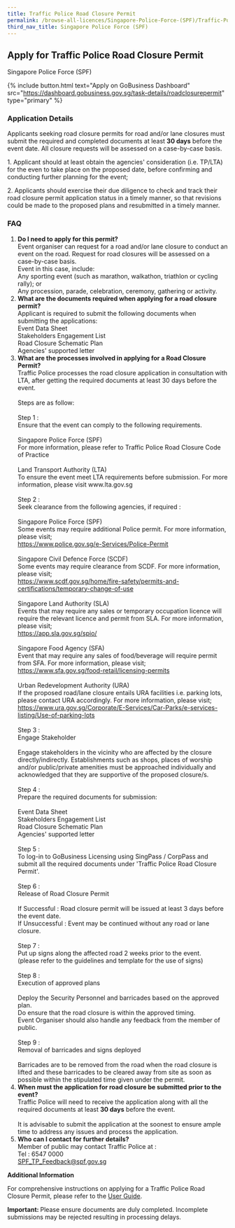 ```yaml
---
title: Traffic Police Road Closure Permit
permalink: /browse-all-licences/Singapore-Police-Force-(SPF)/Traffic-Police-Road-Closure-Permit
third_nav_title: Singapore Police Force (SPF)
---
```


## Apply for Traffic Police Road Closure Permit

Singapore Police Force (SPF)

{% include button.html text="Apply on GoBusiness Dashboard" src="https://dashboard.gobusiness.gov.sg/task-details/roadclosurepermit" type="primary" %}

<H3>Application Details</H3>

<p>Applicants seeking road closure permits for road and/or lane closures must submit the required and completed documents at least <strong>30 days</strong> before the event date. All closure requests will be assessed on a case-by-case basis.</p> 
<p>1. Applicant should at least obtain the agencies' consideration (i.e. TP/LTA) for the even to take place on the proposed date, before confirming and conducting further planning for the event;</p> 
<p>2. Applicants should exercise their due diligence to check and track their road closure permit application status in a timely manner, so that revisions could be made to the proposed plans and resubmitted in a timely manner.</p> 
<h3>FAQ</h3> 
<ol> 
<li><strong>Do I need to apply for this permit? </strong><br />Event organiser can request for a road and/or lane closure to conduct an event on the road. Request for road closures will be assessed on a case-by-case basis.<br />Event in this case, include:<br />Any sporting event (such as marathon, walkathon, triathlon or cycling rally); or<br />Any procession, parade, celebration, ceremony, gathering or activity.</li> 
<li><strong>What are the documents required when applying for a road closure permit? </strong><br />Applicant is required to submit the following documents when submitting the applications:<br />Event Data Sheet<br />Stakeholders Engagement List<br />Road Closure Schematic Plan<br />Agencies' supported letter</li> 
<li><strong>What are the processes involved in applying for a Road Closure Permit? </strong><br />Traffic Police processes the road closure application in consultation with LTA, after getting the required documents at least 30 days before the event. <br /><br />Steps are as follow:<br /><br />Step 1 :<br />Ensure that the event can comply to the following requirements.<br /><br />Singapore Police Force (SPF)<br />For more information, please refer to Traffic Police Road Closure Code of Practice<br /><br />Land Transport Authority (LTA)<br />To ensure the event meet LTA requirements before submission. For more information, please visit www.lta.gov.sg<br /><br />Step 2 :<br />Seek clearance from the following agencies, if required :<br /><br />Singapore Police Force (SPF)<br />Some events may require additional Police permit. For more information, please visit;<br /><a href="https://www.police.gov.sg/e-Services/Police-Permit" target="_blank" rel="noopener">https://www.police.gov.sg/e-Services/Police-Permit</a><br /><br />Singapore Civil Defence Force (SCDF)<br />Some events may require clearance from SCDF. For more information, please visit;<br /><a href="https://www.scdf.gov.sg/home/fire-safety/permits-and-certifications/temporary-change-of-use" target="_blank" rel="noopener">https://www.scdf.gov.sg/home/fire-safety/permits-and-certifications/temporary-change-of-use</a><br /><br />Singapore Land Authority (SLA)<br />Events that may require any sales or temporary occupation licence will require the relevant licence and permit from SLA. For more information, please visit;<br /><a href="https://app.sla.gov.sg/spio/" target="_blank" rel="noopener">https://app.sla.gov.sg/spio/</a><br /><br />Singapore Food Agency (SFA)<br />Event that may require any sales of food/beverage will require permit from SFA. For more information, please visit;<br /><a href="https://www.sfa.gov.sg/food-retail/licensing-permits" target="_blank" rel="noopener">https://www.sfa.gov.sg/food-retail/licensing-permits</a><br /><br />Urban Redevelopment Authority (URA)<br />If the proposed road/lane closure entails URA facilities i.e. parking lots, please contact URA accordingly. For more information, please visit;<br /><a href="https://www.ura.gov.sg/Corporate/E-Services/Car-Parks/e-services-listing/Use-of-parking-lots" target="_blank" rel="noopener">https://www.ura.gov.sg/Corporate/E-Services/Car-Parks/e-services-listing/Use-of-parking-lots</a><br /><br />Step 3 :<br />Engage Stakeholder<br /><br />Engage stakeholders in the vicinity who are affected by the closure directly/indirectly. Establishments such as shops, places of worship and/or public/private amenities must be approached individually and acknowledged that they are supportive of the proposed closure/s. <br /><br />Step 4 :<br />Prepare the required documents for submission:<br /><br />Event Data Sheet<br />Stakeholders Engagement List<br />Road Closure Schematic Plan<br />Agencies' supported letter<br /><br />Step 5 :<br />To log-in to GoBusiness Licensing using SingPass / CorpPass and submit all the required documents under 'Traffic Police Road Closure Permit'.<br /><br />Step 6 :<br />Release of Road Closure Permit<br /><br />If Successful : Road closure permit will be issued at least 3 days before the event date.<br />If Unsuccessful : Event may be continued without any road or lane closure.<br /><br />Step 7 :<br />Put up signs along the affected road 2 weeks prior to the event.<br />(please refer to the guidelines and template for the use of signs)<br /><br />Step 8 :<br />Execution of approved plans<br /><br />Deploy the Security Personnel and barricades based on the approved plan.<br />Do ensure that the road closure is within the approved timing.<br />Event Organiser should also handle any feedback from the member of public.<br /><br />Step 9 :<br />Removal of barricades and signs deployed<br /><br />Barricades are to be removed from the road when the road closure is lifted and these barricades to be cleared away from site as soon as possible within the stipulated time given under the permit.</li> 
<li><strong>When must the application for road closure be submitted prior to the event? </strong><br />Traffic Police will need to receive the application along with all the required documents at least <strong>30 days</strong> before the event.<br /><br />It is advisable to submit the application at the soonest to ensure ample time to address any issues and process the application.</li> 
<li><strong>Who can I contact for further details? </strong><br />Member of public may contact Traffic Police at :<br />Tel : 6547 0000<br /><a href="mailto:SPF_TP_Feedback@spf.gov.sg" target="_blank" rel="noopener">SPF_TP_Feedback@spf.gov.sg</a></li> 
</ol>

<strong>Additional Information</strong>

<p>For comprehensive instructions on applying for a Traffic Police Road Closure Permit, please refer to the <a href="https://www.police.gov.sg/-/media/Spf/Files/E-services/Road_Closure_Permit/User_Guide_Application_for_Traffic_Police_Road_Closure_Permit.ashx" target="_blank" rel="noopener">User Guide</a>.</p>
<p></p>
<p><strong>Important: </strong>Please ensure documents are duly completed. Incomplete submissions may be rejected resulting in processing delays.</p>

